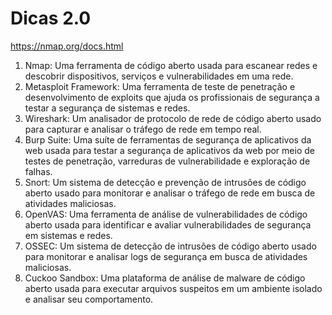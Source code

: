 # Dicas 2.0

https://nmap.org/docs.html

1. Nmap: Uma ferramenta de código aberto usada para escanear redes e descobrir dispositivos, serviços e vulnerabilidades em uma rede.
2. Metasploit Framework: Uma ferramenta de teste de penetração e desenvolvimento de exploits que ajuda os profissionais de segurança a testar a segurança de sistemas e redes.
3. Wireshark: Um analisador de protocolo de rede de código aberto usado para capturar e analisar o tráfego de rede em tempo real.
4. Burp Suite: Uma suíte de ferramentas de segurança de aplicativos da web usada para testar a segurança de aplicativos da web por meio de testes de penetração, varreduras de vulnerabilidade e exploração de falhas.
5. Snort: Um sistema de detecção e prevenção de intrusões de código aberto usado para monitorar e analisar o tráfego de rede em busca de atividades maliciosas.
6. OpenVAS: Uma ferramenta de análise de vulnerabilidades de código aberto usada para identificar e avaliar vulnerabilidades de segurança em sistemas e redes.
7. OSSEC: Um sistema de detecção de intrusões de código aberto usado para monitorar e analisar logs de segurança em busca de atividades maliciosas.
8. Cuckoo Sandbox: Uma plataforma de análise de malware de código aberto usada para executar arquivos suspeitos em um ambiente isolado e analisar seu comportamento.
